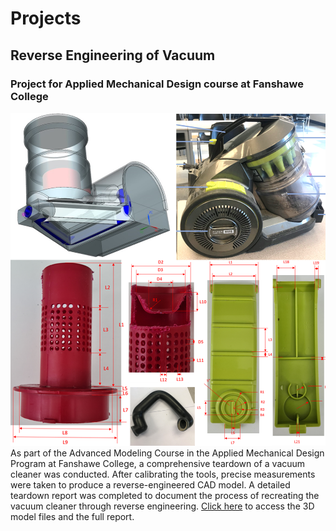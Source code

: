 # Projects

## Reverse Engineering of Vacuum
### Project for Applied Mechanical Design course at Fanshawe College
![Vacuum Dismantled](Images/Reverse_Engineering.png)  
As part of the Advanced Modeling Course in the Applied Mechanical Design Program at Fanshawe College, a comprehensive teardown of a vacuum cleaner was conducted. After calibrating the tools, precise measurements were taken to produce a reverse-engineered CAD model. A detailed teardown report was completed to document the process of recreating the vacuum cleaner through reverse engineering. [Click here](https://github.com/rnmech/Reverse_Engineering.git) to access the 3D model files and the full report.
